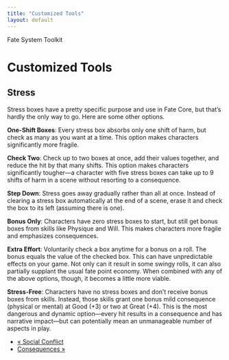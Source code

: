 ```yaml
---
title: "Customized Tools"
layout: default
---
```

    
Fate System Toolkit

#  Customized Tools

## Stress

Stress boxes have a pretty specific purpose and use in Fate Core, but that’s
hardly the only way to go. Here are some other options.

**One-Shift Boxes**: Every stress box absorbs only one shift of harm, but check as many as you want at a time. This option makes characters significantly more fragile.

**Check Two**: Check up to two boxes at once, add their values together, and reduce the hit by that many shifts. This option makes characters significantly tougher—a character with five stress boxes can take up to 9 shifts of harm in a scene without resorting to a consequence.

**Step Down**: Stress goes away gradually rather than all at once. Instead of clearing a stress box automatically at the end of a scene, erase it and check the box to its left (assuming there is one).

**Bonus Only**: Characters have zero stress boxes to start, but still get bonus boxes from skills like Physique and Will. This makes characters more fragile and emphasizes consequences.

**Extra Effort**: Voluntarily check a box anytime for a bonus on a roll. The bonus equals the value of the checked box. This can have unpredictable effects on your game. Not only can it result in some swingy rolls, it can also partially supplant the usual fate point economy. When combined with any of the above options, though, it becomes a little more viable.

**Stress-Free**: Characters have no stress boxes and don’t receive bonus boxes from skills. Instead, those skills grant one bonus mild consequence (physical or mental) at Good (+3) or two at Great (+4). This is the most dangerous and dynamic option—every hit results in a consequence and has narrative impact—but can potentially mean an unmanageable number of aspects in play.

  * [« Social Conflict](/fate-system-toolkit/social-conflict)
  * [Consequences »](/fate-system-toolkit/consequences)

